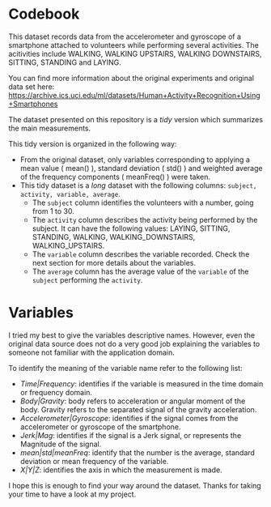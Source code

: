 Codebook
===


This dataset records data from the accelerometer and gyroscope of a smartphone attached to volunteers while performing several activities. The acitivities include WALKING, WALKING UPSTAIRS, WALKING DOWNSTAIRS, SITTING, STANDING and LAYING.

You can find more information about the original experiments and original data set here: https://archive.ics.uci.edu/ml/datasets/Human+Activity+Recognition+Using+Smartphones

The dataset presented on this repository is a _tidy_ version which summarizes the main measurements.

This tidy version is organized in the following way:

* From the original dataset, only variables corresponding to applying a mean value ( mean() ), standard deviation ( std() ) and weighted average of the frequency components ( meanFreq() ) were taken. 
* This tidy dataset is a _long_ dataset with the following columns: `subject, activity, variable, average`.
    + The `subject` column identifies the volunteers with a number, going from 1 to 30.
    + The `activity` column describes the activity being performed by the subject. It can have the following values: LAYING, SITTING, STANDING, WALKING, WALKING_DOWNSTAIRS, WALKING_UPSTAIRS.
    + The `variable` column describes the variable recorded. Check the next section for more details about the variables.
    + The `average` column has the average value of the `variable` of the `subject` performing the `activity`.
    
# Variables

I tried my best to give the variables descriptive names. However, even the original data source does not do a very good job explaining the variables to someone not familiar with the application domain.

To identify the meaning of the variable name refer to the following list:
  * *Time|Frequency*: identifies if the variable is measured in the time domain or frequency domain.
  * *Body|Gravity*: body refers to acceleration or angular moment of the body. Gravity refers to the separated signal of the gravity acceleration.
  * *Accelerometer|Gyroscope*: identifies if the signal comes from the accelerometer or gyroscope of the smartphone.
  * *Jerk|Mag*: identifies if the signal is a Jerk signal, or represents the Magnitude of the signal.
  * *mean|std|meanFreq*: identify that the number is the average, standard deviation or mean frequency of the variable.
  * *X|Y|Z*: identifies the axis in which the measurement is made.
  
I hope this is enough to find your way around the dataset.
Thanks for taking your time to have a look at my project.

